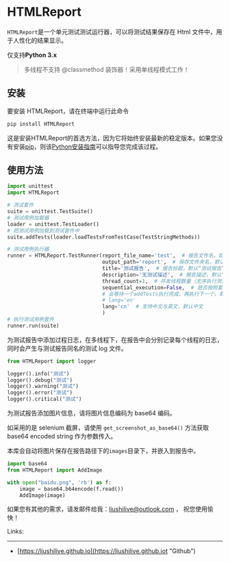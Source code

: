 # HTMLReport

`HTMLReport`是一个单元测试测试运行器，可以将测试结果保存在 Html 文件中，用于人性化的结果显示。

仅支持**Python 3.x**

> 多线程不支持 @classmethod 装饰器！采用单线程模式工作！

## 安装

要安装 HTMLReport，请在终端中运行此命令

```bash
pip install HTMLReport
```

这是安装HTMLReport的首选方法，因为它将始终安装最新的稳定版本。如果您没有安装[pip](https://pip.pypa.io/)，则该[Python安装指南](http://docs.python-guide.org/en/latest/starting/installation/ "Python安装指南")可以指导您完成该过程。

## 使用方法

```python
import unittest
import HTMLReport

# 测试套件
suite = unittest.TestSuite()
# 测试用例加载器
loader = unittest.TestLoader()
# 把测试用例加载到测试套件中
suite.addTests(loader.loadTestsFromTestCase(TestStringMethods))

# 测试用例执行器
runner = HTMLReport.TestRunner(report_file_name='test',  # 报告文件名，如果未赋值，将采用“test+时间戳”
                               output_path='report',  # 保存文件夹名，默认“report”
                               title='测试报告',  # 报告标题，默认“测试报告”
                               description='无测试描述',  # 报告描述，默认“测试描述”
                               thread_count=1,  # 并发线程数量（无序执行测试），默认数量 1
                               sequential_execution=False,  # 是否按照套件添加(addTests)顺序执行，
                               # 会等待一个addTests执行完成，再执行下一个，默认 False
                               # lang='en'
                               lang='cn'  # 支持中文与英文，默认中文
                               )
# 执行测试用例套件
runner.run(suite)
```

为测试报告中添加过程日志，在多线程下，在报告中会分别记录每个线程的日志，同时会产生与测试报告同名的测试 log 文件。

```python
from HTMLReport import logger

logger().info("测试")
logger().debug("测试")
logger().warning("测试")
logger().error("测试")
logger().critical("测试")
```

为测试报告添加图片信息，请将图片信息编码为 base64 编码。

如采用的是 selenium 截屏，请使用 `get_screenshot_as_base64()` 方法获取 base64 encoded string 作为参数传入。

本库会自动将图片保存在报告路径下的`images`目录下，并嵌入到报告中。

```python
import base64
from HTMLReport import AddImage

with open("baidu.png", 'rb') as f:
    image = base64.b64encode(f.read())
    AddImage(image)
```

如果您有其他的需求，请发邮件给我：<liushilive@outlook.com> ， 祝您使用愉快！

Links:

---------

* [https://liushilive.github.io](https://liushilive.github.iot "Github")
